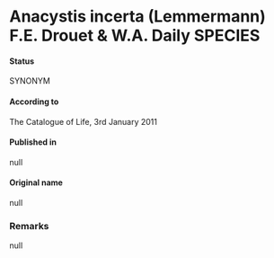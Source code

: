 # Anacystis incerta (Lemmermann) F.E. Drouet & W.A. Daily SPECIES

#### Status
SYNONYM

#### According to
The Catalogue of Life, 3rd January 2011

#### Published in
null

#### Original name
null

### Remarks
null